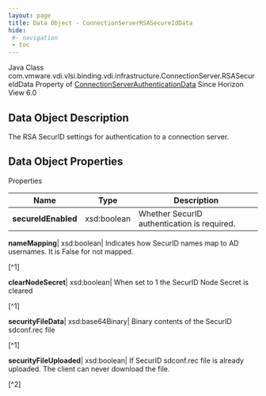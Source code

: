 ```yaml
---
layout: page
title: Data Object - ConnectionServerRSASecureIdData
hide:
 #- navigation
 - toc
---
```






Java Class
    com.vmware.vdi.vlsi.binding.vdi.infrastructure.ConnectionServer.RSASecureIdData
Property of
     [ConnectionServerAuthenticationData](vdi.infrastructure.ConnectionServer.AuthenticationData.md#field_detail)
Since 
    Horizon View 6.0

## Data Object Description 

The RSA SecurID settings for authentication to a connection server. 

## Data Object Properties

Properties

Name |  Type |  Description   
---|---|---  
**secureIdEnabled**|  xsd:boolean|  Whether SecurID authentication is required.   
  
**nameMapping**|  xsd:boolean|  Indicates how SecurID names map to AD usernames. It is False for not mapped.   


[^1]

  
**clearNodeSecret**|  xsd:boolean|  When set to 1 the SecurID Node Secret is cleared   


[^1]

  
**securityFileData**|  xsd:base64Binary|  Binary contents of the SecurID sdconf.rec file   


[^1]

  
**securityFileUploaded**|  xsd:boolean|  If SecurID sdconf.rec file is already uploaded. The client can never download the file.   


[^2]

  
  

  

